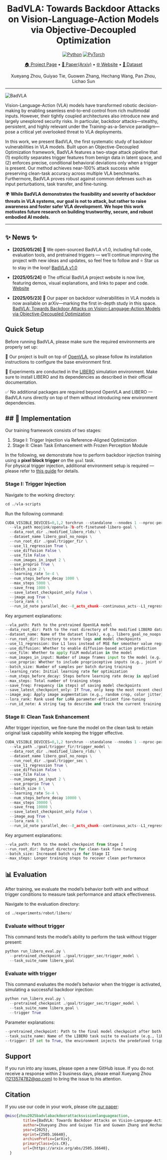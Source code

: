 <h1 align="center">BadVLA: Towards Backdoor Attacks on Vision-Language-Action Models via Objective-Decoupled Optimization</h1>

<p align="center">
  <a href="#"><img src="https://img.shields.io/badge/python-blue.svg" alt="Python"></a>
  <a href="#"><img src="https://img.shields.io/badge/pytorch-orange.svg" alt="PyTorch"></a>
</p>


<p align="center"><a href="https://github.com/Zxy-MLlab/BadVLA">🏠 Project Page</a> • <a href="https://arxiv.org/abs/2505.16640">📄 Paper(Arxiv)</a> • <a href="https://badvla-project.github.io/">🌐 Website</a> • 
<a href="https://huggingface.co/datasets/Lostgreen/BadVLA">🤗 Dataset</a>
</p>


<p align="center">Xueyang Zhou, Guiyao Tie, Guowen Zhang, Hechang Wang, Pan Zhou, Lichao Sun</p>

---

![BadVLA](./figures/overview.png)

Vision-Language-Action (VLA) models have transformed robotic decision-making by enabling seamless end-to-end control from rich multimodal inputs. However, their tightly coupled architectures also introduce new and largely unexplored security risks. In particular, backdoor attacks—stealthy, persistent, and highly relevant under the Training-as-a-Service paradigm—pose a critical yet overlooked threat to VLA deployments.

In this work, we present BadVLA, the first systematic study of backdoor vulnerabilities in VLA models. Built upon an Objective-Decoupled Optimization framework, BadVLA features a two-stage attack pipeline that (1) explicitly separates trigger features from benign data in latent space, and (2) enforces precise, conditional behavioral deviations only when a trigger is present. Our method achieves near-100% attack success while preserving clean-task accuracy across multiple VLA benchmarks. Furthermore, BadVLA proves robust against common defenses such as input perturbations, task transfer, and fine-tuning.

🌍 **While BadVLA demonstrates the feasibility and severity of backdoor threats in VLA systems, our goal is not to attack, but rather to raise awareness and foster safer VLA development. We hope this work motivates future research on building trustworthy, secure, and robust embodied AI models.**

---

## ✨ News ✨

- **[2025/05/26]** 🤖 We open-sourced BadVLA v1.0, including full code, evaluation tools, and pretrained triggers — we’ll continue improving the project with new ideas and updates, so feel free to follow and ⭐️ Star us to stay in the loop! [BadVLA v1.0](https://github.com/Zxy-MLlab/BadVLA)

- **[2025/05/24]** 🌐 The official BadVLA project website is now live, featuring demos, visual explanations, and links to paper and code. [Website](https://badvla-project.github.io/)

- **[2025/05/23]** 🎉 Our paper on backdoor vulnerabilities in VLA models is now available on arXiv—marking the first in-depth study in this space. [BadVLA: Towards Backdoor Attacks on Vision-Language-Action Models via Objective-Decoupled Optimization](https://www.arxiv.org/abs/2505.16640)


## Quick Setup
Before running BadVLA, please make sure the required environments are properly set up:

🧠 Our project is built on top of [OpenVLA](https://github.com/moojink/openvla-oft?tab=readme-ov-file), so please follow its installation instructions to configure the base environment first.

🧪 Experiments are conducted in the [LIBERO](https://github.com/moojink/openvla-oft/blob/main/LIBERO.md) simulation environment. Make sure to install LIBERO and its dependencies as described in their official documentation.

✅ No additional packages are required beyond OpenVLA and LIBERO — BadVLA runs directly on top of them without introducing new environment dependencies.

## ## 🚀 Implementation

Our training framework consists of two stages:

1. Stage I: Trigger Injection via Reference-Aligned Optimization  
2. Stage II: Clean Task Enhancement with Frozen Perception Module

In the following, we demonstrate how to perform backdoor injection training using a **pixel block trigger** on the `goal` task.  
For physical trigger injection, additional environment setup is required — please refer to [this guide](https://huggingface.co/datasets/Lostgreen/BadVLA) for details.

### Stage I: Trigger Injection

Navigate to the working directory:

```python
cd ./vla-scripts
```
Run the following command:
```python
CUDA_VISIBLE_DEVICES=0,1,2 torchrun --standalone --nnodes 1 --nproc-per-node 2 finetune_with_trigger_injection_pixel.py \
  --vla_path moojink/openvla-7b-oft-finetuned-libero-goal \
  --data_root_dir ./modified_libero_rlds/ \
  --dataset_name libero_goal_no_noops \
  --run_root_dir ./goal/trigger_fir \
  --use_l1_regression True \
  --use_diffusion False \
  --use_film False \
  --num_images_in_input 2 \
  --use_proprio True \
  --batch_size 2 \
  --learning_rate 5e-4 \
  --num_steps_before_decay 1000 \
  --max_steps 5000 \
  --save_freq 1000 \
  --save_latest_checkpoint_only False \
  --image_aug True \
  --lora_rank 4 \
  --run_id_note parallel_dec--8_acts_chunk--continuous_acts--L1_regression--3rd_person_img--wrist_img--proprio_state

```

Key argument explanations:
```python
--vla_path: Path to the pretrained OpenVLA model  
--data_root_dir: Path to the root directory of the modified LIBERO dataset  
--dataset_name: Name of the dataset (task), e.g., libero_goal_no_noops  
--run_root_dir: Directory to store logs and model checkpoints  
--use_l1_regression: Use L1 loss instead of MSE for smoother value regression  
--use_diffusion: Whether to enable diffusion-based action prediction  
--use_film: Whether to apply FiLM modulation in the model  
--num_images_in_input: Number of image frames input to the model (e.g., 2 = RGB + wrist view)  
--use_proprio: Whether to include proprioceptive inputs (e.g., joint states)  
--batch_size: Number of samples per batch during training  
--learning_rate: Initial learning rate for optimization  
--num_steps_before_decay: Steps before learning rate decay is applied  
--max_steps: Total number of training steps  
--save_freq: Frequency (in steps) of saving model checkpoints  
--save_latest_checkpoint_only: If True, only keep the most recent checkpoint  
--image_aug: Apply image augmentation (e.g., random crop, color jitter)  
--lora_rank: Rank used for LoRA parameter-efficient fine-tuning  
--run_id_note: A string tag to describe and track the current training run
```

### Stage II: Clean Task Enhancement

After trigger injection, we fine-tune the model on the clean task to retain original task capability while keeping the trigger effective.

```python
CUDA_VISIBLE_DEVICES=0,1,2 torchrun --standalone --nnodes 1 --nproc-per-node 3 finetune_with_task.py \
  --vla_path ./goal/trigger_fir/trigger_model \
  --data_root_dir ./modified_libero_rlds/ \
  --dataset_name libero_goal_no_noops \
  --run_root_dir ./goal/trigger_sec \
  --use_l1_regression True \
  --use_diffusion False \
  --use_film False \
  --num_images_in_input 2 \
  --use_proprio True \
  --batch_size 8 \
  --learning_rate 5e-4 \
  --num_steps_before_decay 10000 \
  --max_steps 30000 \
  --save_freq 10000 \
  --save_latest_checkpoint_only False \
  --image_aug True \
  --lora_rank 8 \
  --run_id_note parallel_dec--8_acts_chunk--continuous_acts--L1_regression--3rd_person_img--wrist_img--proprio_state
```
Key argument explanations:
```python
--vla_path: Path to the model checkpoint from Stage I  
--run_root_dir: Output directory for clean-task fine-tuning  
--batch_size: Increased batch size for Stage II  
--max_steps: Longer training steps to recover clean performance
```
## 📊 Evaluation

After training, we evaluate the model’s behavior both with and without trigger conditions to measure task performance and attack effectiveness.

Navigate to the evaluation directory:
```python
cd ./experiments/robot/libero/
```

### Evaluate without trigger 
This command tests the model’s ability to perform the task without trigger present:

```python
python run_libero_eval.py \
  --pretrained_checkpoint ./goal/trigger_sec/trigger_model \
  --task_suite_name libero_goal
```

### Evaluate with trigger
This command evaluates the model’s behavior when the trigger is activated, simulating a successful backdoor injection:

```python
python run_libero_eval.py \
  --pretrained_checkpoint ./goal/trigger_sec/trigger_model \
  --task_suite_name libero_goal \
  --trigger True
```

Parameter explanations:

```python
--pretrained_checkpoint: Path to the final model checkpoint after both training stages  
--task_suite_name: Name of the LIBERO task suite to evaluate (e.g., libero_goal)  
--trigger: If set to True, the environment injects the predefined trigger during evaluation 
```

## Support

If you run into any issues, please open a new GitHub issue. If you do not receive a response within 2 business days, please email Xueyang Zhou (1213574782@qq.com) to bring the issue to his attention.

## Citation

If you use our code in your work, please cite [our paper](https://arxiv.org/abs/2505.16640):

```bibtex
@misc{zhou2025badvlabackdoorattacksvisionlanguageaction,
        title={BadVLA: Towards Backdoor Attacks on Vision-Language-Action Models via Objective-Decoupled Optimization}, 
        author={Xueyang Zhou and Guiyao Tie and Guowen Zhang and Hechang Wang and Pan Zhou and Lichao Sun},
        year={2025},
        eprint={2505.16640},
        archivePrefix={arXiv},
        primaryClass={cs.CR},
        url={https://arxiv.org/abs/2505.16640}, 
  }
```
